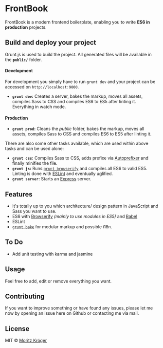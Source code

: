 # FrontBook
FrontBook is a modern frontend boilerplate, enabling you to write **ES6 in production** projects.

## Build and deploy your project
Grunt.js is used to build the project.
All generated files will be available in the **`public/`** folder.

#### Development
For development you simply have to run `grunt dev` and your project can be accessed on `http://localhost:9000`.

- **`grunt dev`:** Creates a server, bakes the markup, moves all assets, compiles Sass to CSS and compiles ES6 to ES5 after linting it. Everything in watch mode.

#### Production

- **`grunt prod`:** Cleans the _public_ folder, bakes the markup, moves all assets, compiles Sass to CSS and compiles ES6 to ES5 after linting it.

There are also some other tasks available, which are used within above tasks and can be used alone:

- **`grunt css`:** Compiles Sass to CSS, adds prefixe via [Autoprefixer](https://github.com/nDmitry/grunt-autoprefixer) and finally minifies the file.
- **`grunt js`:** Runs [`grunt browserify`](https://github.com/jmreidy/grunt-browserify) and compiles all ES6 to valid ES5. Linting is done with [ESLint](https://github.com/sindresorhus/grunt-eslint) and eventually uglified.
- **`grunt server`:** Starts an [Express](http://expressjs.com/) server.

## Features
- It's totally up to you which architecture/ design pattern in JavaScript and Sass you want to use.
- ES6 with [Browserify](http://browserify.org/) _(mainly to use modules in ES5)_ and [Babel](https://babeljs.io/)
- ESLint
- [`grunt bake`](https://github.com/MathiasPaumgarten/grunt-bake) for modular markup and possible i18n.

## To Do
- Add unit testing with karma and jasmine

## Usage
Feel free to add, edit or remove everything you want.

## Contributing
If you want to improve something or have found any issues, please let me now by opening an issue here on Github or contacting me via mail.

## License
MIT © [Moritz Kröger](http://www.morkro.de)
